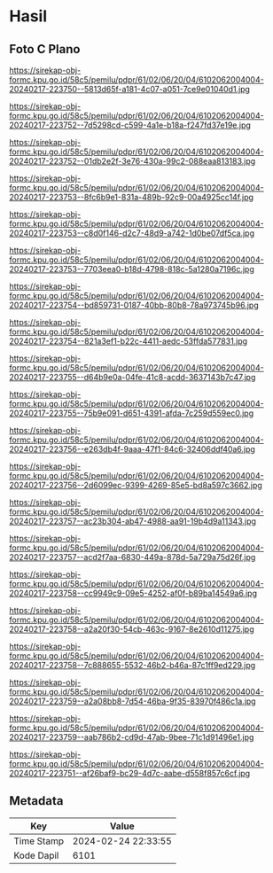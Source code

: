# Hasil

## Foto C Plano

https://sirekap-obj-formc.kpu.go.id/58c5/pemilu/pdpr/61/02/06/20/04/6102062004004-20240217-223750--5813d65f-a181-4c07-a051-7ce9e01040d1.jpg

https://sirekap-obj-formc.kpu.go.id/58c5/pemilu/pdpr/61/02/06/20/04/6102062004004-20240217-223752--7d5298cd-c599-4a1e-b18a-f247fd37e19e.jpg

https://sirekap-obj-formc.kpu.go.id/58c5/pemilu/pdpr/61/02/06/20/04/6102062004004-20240217-223752--01db2e2f-3e76-430a-99c2-088eaa813183.jpg

https://sirekap-obj-formc.kpu.go.id/58c5/pemilu/pdpr/61/02/06/20/04/6102062004004-20240217-223753--8fc6b9e1-831a-489b-92c9-00a4925cc14f.jpg

https://sirekap-obj-formc.kpu.go.id/58c5/pemilu/pdpr/61/02/06/20/04/6102062004004-20240217-223753--c8d0f146-d2c7-48d9-a742-1d0be07df5ca.jpg

https://sirekap-obj-formc.kpu.go.id/58c5/pemilu/pdpr/61/02/06/20/04/6102062004004-20240217-223753--7703eea0-b18d-4798-818c-5a1280a7196c.jpg

https://sirekap-obj-formc.kpu.go.id/58c5/pemilu/pdpr/61/02/06/20/04/6102062004004-20240217-223754--bd859731-0187-40bb-80b8-78a973745b96.jpg

https://sirekap-obj-formc.kpu.go.id/58c5/pemilu/pdpr/61/02/06/20/04/6102062004004-20240217-223754--821a3ef1-b22c-4411-aedc-53ffda577831.jpg

https://sirekap-obj-formc.kpu.go.id/58c5/pemilu/pdpr/61/02/06/20/04/6102062004004-20240217-223755--d64b9e0a-04fe-41c8-acdd-3637143b7c47.jpg

https://sirekap-obj-formc.kpu.go.id/58c5/pemilu/pdpr/61/02/06/20/04/6102062004004-20240217-223755--75b9e091-d651-4391-afda-7c259d559ec0.jpg

https://sirekap-obj-formc.kpu.go.id/58c5/pemilu/pdpr/61/02/06/20/04/6102062004004-20240217-223756--e263db4f-9aaa-47f1-84c6-32406ddf40a6.jpg

https://sirekap-obj-formc.kpu.go.id/58c5/pemilu/pdpr/61/02/06/20/04/6102062004004-20240217-223756--2d6099ec-9399-4269-85e5-bd8a597c3662.jpg

https://sirekap-obj-formc.kpu.go.id/58c5/pemilu/pdpr/61/02/06/20/04/6102062004004-20240217-223757--ac23b304-ab47-4988-aa91-19b4d9a11343.jpg

https://sirekap-obj-formc.kpu.go.id/58c5/pemilu/pdpr/61/02/06/20/04/6102062004004-20240217-223757--acd2f7aa-6830-449a-878d-5a729a75d26f.jpg

https://sirekap-obj-formc.kpu.go.id/58c5/pemilu/pdpr/61/02/06/20/04/6102062004004-20240217-223758--cc9949c9-09e5-4252-af0f-b89ba14549a6.jpg

https://sirekap-obj-formc.kpu.go.id/58c5/pemilu/pdpr/61/02/06/20/04/6102062004004-20240217-223758--a2a20f30-54cb-463c-9167-8e2610d11275.jpg

https://sirekap-obj-formc.kpu.go.id/58c5/pemilu/pdpr/61/02/06/20/04/6102062004004-20240217-223758--7c888655-5532-46b2-b46a-87c1ff9ed229.jpg

https://sirekap-obj-formc.kpu.go.id/58c5/pemilu/pdpr/61/02/06/20/04/6102062004004-20240217-223759--a2a08bb8-7d54-46ba-9f35-83970f486c1a.jpg

https://sirekap-obj-formc.kpu.go.id/58c5/pemilu/pdpr/61/02/06/20/04/6102062004004-20240217-223759--aab786b2-cd9d-47ab-9bee-71c1d91496e1.jpg

https://sirekap-obj-formc.kpu.go.id/58c5/pemilu/pdpr/61/02/06/20/04/6102062004004-20240217-223751--af26baf9-bc29-4d7c-aabe-d558f857c6cf.jpg


## Metadata

| Key        | Value               |
| ---------- | ------------------- |
| Time Stamp | 2024-02-24 22:33:55 |
| Kode Dapil | 6101                |



